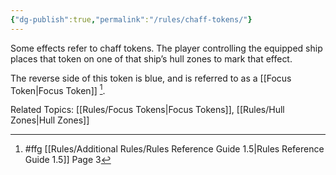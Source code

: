 ```yaml
---
{"dg-publish":true,"permalink":"/rules/chaff-tokens/"}
---
```


Some effects refer to chaff tokens. The player controlling the equipped ship places that token on one of that ship’s hull zones to mark that effect.

The reverse side of this token is blue, and is referred to as a [[Focus Token\|Focus Token]] [^1].

Related Topics: [[Rules/Focus Tokens\|Focus Tokens]], [[Rules/Hull Zones\|Hull Zones]]

[^1]: #ffg [[Rules/Additional Rules/Rules Reference Guide 1.5\|Rules Reference Guide 1.5]] Page 3
